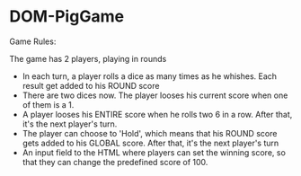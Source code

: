 # DOM-PigGame

Game Rules:

The game has 2 players, playing in rounds
- In each turn, a player rolls a dice as many times as he whishes. Each result get added to his ROUND score
- There are two dices now. The player looses his current score when one of them is a 1. 
- A player looses his ENTIRE score when he rolls two 6 in a row. After that, it's the next player's turn.
- The player can choose to 'Hold', which means that his ROUND score gets added to his GLOBAL score. After that, it's the next player's turn
- An input field to the HTML where players can set the winning score, so that they can change the predefined score of 100.

